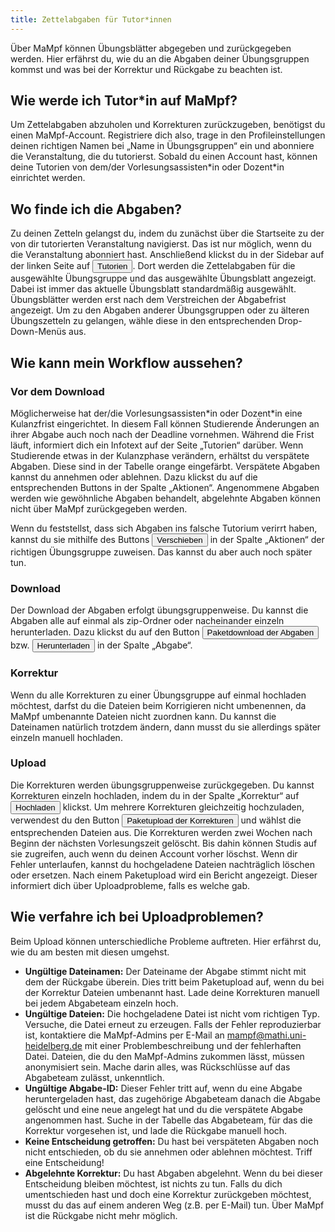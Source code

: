 ```yaml
---
title: Zettelabgaben für Tutor*innen
---
```

Über MaMpf können Übungsblätter abgegeben und zurückgegeben werden. Hier erfährst du, wie du an die Abgaben deiner Übungsgruppen kommst und was bei der Korrektur und Rückgabe zu beachten ist.

## Wie werde ich Tutor\*in auf MaMpf?

Um Zettelabgaben abzuholen und Korrekturen zurückzugeben, benötigst du einen MaMpf-Account. Registriere dich also, trage in den Profileinstellungen deinen richtigen Namen bei „Name in Übungsgruppen“ ein und abonniere die Veranstaltung, die du tutorierst. Sobald du einen Account hast, können deine Tutorien von dem/der Vorlesungsassisten\*in oder Dozent\*in einrichtet werden.


## Wo finde ich die Abgaben?

Zu deinen Zetteln gelangst du, indem du zunächst über die Startseite zu der von dir tutorierten Veranstaltung navigierst. Das ist nur möglich, wenn du die Veranstaltung abonniert hast. Anschließend klickst du in der Sidebar auf der linken Seite auf <button name="button">Tutorien</button>. Dort werden die Zettelabgaben für die ausgewählte Übungsgruppe und das ausgewählte Übungsblatt angezeigt. Dabei ist immer das aktuelle Übungsblatt standardmäßig ausgewählt. Übungsblätter werden erst nach dem Verstreichen der Abgabefrist angezeigt. Um zu den Abgaben anderer Übungsgruppen oder zu älteren Übungszetteln zu gelangen, wähle diese in den entsprechenden Drop-Down-Menüs aus.

## Wie kann mein Workflow aussehen?
### Vor dem Download

Möglicherweise hat der/die Vorlesungsassisten\*in oder Dozent\*in eine Kulanzfrist eingerichtet. In diesem Fall können Studierende Änderungen an ihrer Abgabe auch noch nach der Deadline vornehmen. Während die Frist läuft, informiert dich ein Infotext auf der Seite „Tutorien“ darüber. Wenn Studierende etwas in der Kulanzphase verändern, erhältst du verspätete Abgaben. Diese sind in der Tabelle orange eingefärbt. Verspätete Abgaben kannst du annehmen oder ablehnen. Dazu klickst du auf die entsprechenden Buttons in der Spalte „Aktionen“. Angenommene Abgaben werden wie gewöhnliche Abgaben behandelt, abgelehnte Abgaben können nicht über MaMpf zurückgegeben werden.

Wenn du feststellst, dass sich Abgaben ins falsche Tutorium verirrt haben, kannst du sie mithilfe des Buttons <button name="button">Verschieben</button> in der Spalte „Aktionen“ der richtigen Übungsgruppe zuweisen. Das kannst du aber auch noch später tun.

### Download

Der Download der Abgaben erfolgt übungsgruppenweise. Du kannst die Abgaben alle auf einmal als zip-Ordner oder nacheinander einzeln herunterladen. Dazu klickst du auf den Button <button name="button">Paketdownload der Abgaben</button> bzw. <button name="button">Herunterladen</button> in der Spalte „Abgabe“.

### Korrektur

Wenn du alle Korrekturen zu einer Übungsgruppe auf einmal hochladen möchtest, darfst du die Dateien beim Korrigieren nicht umbenennen, da MaMpf umbenannte Dateien nicht zuordnen kann. Du kannst die Dateinamen natürlich trotzdem ändern, dann musst du sie allerdings später einzeln manuell hochladen.

### Upload

Die Korrekturen werden übungsgruppenweise zurückgegeben. Du kannst Korrekturen einzeln hochladen, indem du in der Spalte „Korrektur“ auf <button name="button">Hochladen</button> klickst. Um mehrere Korrekturen gleichzeitig hochzuladen, verwendest du den Button <button name="button">Paketupload der Korrekturen</button> und wählst die entsprechenden Dateien aus. Die Korrekturen werden zwei Wochen nach Beginn der nächsten Vorlesungszeit gelöscht. Bis dahin können Studis auf sie zugreifen, auch wenn du deinen Account vorher löschst. Wenn dir Fehler unterlaufen, kannst du hochgeladene Dateien nachträglich löschen oder ersetzen. Nach einem Paketupload wird ein Bericht angezeigt. Dieser informiert dich über Uploadprobleme, falls es welche gab.

## Wie verfahre ich bei Uploadproblemen?

Beim Upload können unterschiedliche Probleme auftreten. Hier erfährst du, wie du am besten mit diesen umgehst.

* **Ungültige Dateinamen:** Der Dateiname der Abgabe stimmt nicht mit dem der Rückgabe überein. Dies tritt beim Paketupload auf, wenn du bei der Korrektur Dateien umbenannt hast. Lade deine Korrekturen manuell bei jedem Abgabeteam einzeln hoch.
* **Ungültige Dateien:** Die hochgeladene Datei ist nicht vom richtigen Typ. Versuche, die Datei erneut zu erzeugen. Falls der Fehler reproduzierbar ist, kontaktiere die MaMpf-Admins per E-Mail an mampf@mathi.uni-heidelberg.de mit einer Problembeschreibung und der fehlerhaften Datei. Dateien, die du den MaMpf-Admins zukommen lässt, müssen anonymisiert sein. Mache darin alles, was Rückschlüsse auf das Abgabeteam zulässt, unkenntlich.
* **Ungültige Abgabe-ID:** Dieser Fehler tritt auf, wenn du eine Abgabe heruntergeladen hast, das zugehörige Abgabeteam danach die Abgabe gelöscht und eine neue angelegt hat und du die verspätete Abgabe angenommen hast. Suche in der Tabelle das Abgabeteam, für das die Korrektur vorgesehen ist, und lade die Rückgabe manuell hoch.
* **Keine Entscheidung getroffen:** Du hast bei verspäteten Abgaben noch nicht entschieden, ob du sie annehmen oder ablehnen möchtest. Triff eine Entscheidung!
* **Abgelehnte Korrektur:** Du hast Abgaben abgelehnt. Wenn du bei dieser Entscheidung bleiben möchtest, ist nichts zu tun. Falls du dich umentschieden hast und doch eine Korrektur zurückgeben möchtest, musst du das auf einem anderen Weg (z.B. per E-Mail) tun. Über MaMpf ist die Rückgabe nicht mehr möglich.
